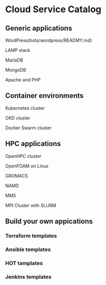 # Cloud Service Catalog

## Generic applications

WordPress(hots/wordpress/READMY.md)

LAMP stack

MariaDB

MongoDB

Apache and PHP

## Container environments

Kubernetes cluster

OKD cluster

Docker Swarm cluster

## HPC applications

OpenHPC cluster

OpenFOAM on Linux

GROMACS

NAMD

MM5

MPI Cluster with SLURM

## Build your own appications

### Terraform templates

### Ansible templates

### HOT tamplates

### Jenkins templates
